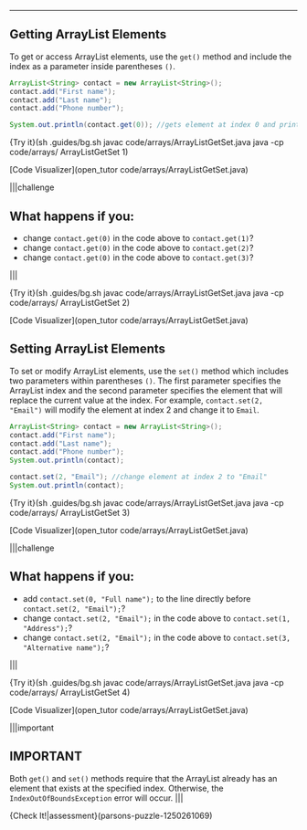 ---

## Getting ArrayList Elements
To get or access ArrayList elements, use the `get()` method and include the index as a parameter inside parentheses `()`.

```java
ArrayList<String> contact = new ArrayList<String>();
contact.add("First name");
contact.add("Last name");
contact.add("Phone number");

System.out.println(contact.get(0)); //gets element at index 0 and prints
```

{Try it}(sh .guides/bg.sh javac code/arrays/ArrayListGetSet.java java -cp code/arrays/ ArrayListGetSet 1)

[Code Visualizer](open_tutor code/arrays/ArrayListGetSet.java)

|||challenge
## What happens if you:
* change `contact.get(0)` in the code above to `contact.get(1)`?
* change `contact.get(0)` in the code above to `contact.get(2)`?
* change `contact.get(0)` in the code above to `contact.get(3)`?

|||

{Try it}(sh .guides/bg.sh javac code/arrays/ArrayListGetSet.java java -cp code/arrays/ ArrayListGetSet 2)

[Code Visualizer](open_tutor code/arrays/ArrayListGetSet.java)

## Setting ArrayList Elements
To set or modify ArrayList elements, use the `set()` method which includes two parameters within parentheses `()`. The first parameter specifies the ArrayList index and the second parameter specifies the element that will replace the current value at the index. For example, `contact.set(2, "Email")` will modify the element at index 2 and change it to `Email`.

```java
ArrayList<String> contact = new ArrayList<String>();
contact.add("First name");
contact.add("Last name");
contact.add("Phone number");
System.out.println(contact);

contact.set(2, "Email"); //change element at index 2 to "Email"
System.out.println(contact);
```

{Try it}(sh .guides/bg.sh javac code/arrays/ArrayListGetSet.java java -cp code/arrays/ ArrayListGetSet 3)

[Code Visualizer](open_tutor code/arrays/ArrayListGetSet.java)

|||challenge
## What happens if you:
* add `contact.set(0, "Full name");` to the line directly before `contact.set(2, "Email");`?
* change `contact.set(2, "Email");` in the code above to `contact.set(1, "Address");`?
* change `contact.set(2, "Email");` in the code above to `contact.set(3, "Alternative name");`?

|||

{Try it}(sh .guides/bg.sh javac code/arrays/ArrayListGetSet.java java -cp code/arrays/ ArrayListGetSet 4)

[Code Visualizer](open_tutor code/arrays/ArrayListGetSet.java)

|||important
## IMPORTANT
Both `get()` and `set()` methods require that the ArrayList already has an element that exists at the specified index. Otherwise, the `IndexOutOfBoundsException` error will occur.
|||

{Check It!|assessment}(parsons-puzzle-1250261069)
